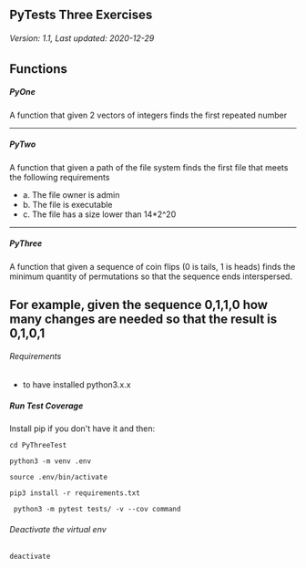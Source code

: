 ## PyTests Three Exercises
###### Version: 1.1, Last updated: 2020-12-29

## Functions
##### PyOne
A function that given 2 vectors of integers finds the first repeated number

----
##### PyTwo
A function that given a path of the file system finds the first file that meets the
following requirements
- a. The file owner is admin
- b. The file is executable
- c. The file has a size lower than 14*2^20
------------
##### PyThree

A function that given a sequence of coin flips (0 is tails, 1 is heads) finds the
minimum quantity of permutations so that the sequence ends interspersed. 

For example, given the sequence 0,1,1,0 
how many changes are needed so that the result is 0,1,0,1
----

###### Requirements
 - to have installed python3.x.x

##### Run Test Coverage
 Install pip if you don't have it  and then:
 
`cd PyThreeTest`

`python3 -m venv .env`

`source .env/bin/activate`

`pip3 install -r requirements.txt`
 
` python3 -m pytest tests/ -v --cov command`

###### Deactivate the virtual env

`deactivate`

